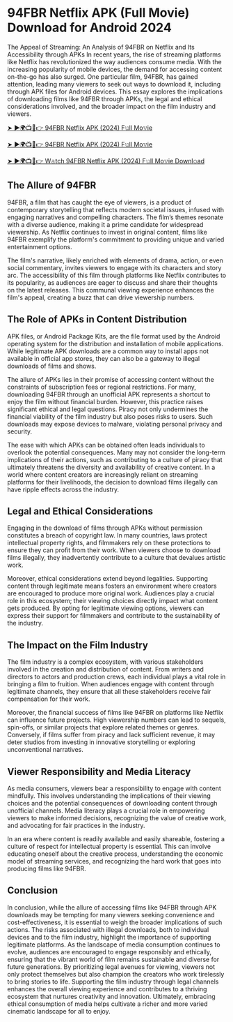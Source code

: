 # 94FBR Netflix APK (Full Movie) Download for Android 2024
The Appeal of Streaming: An Analysis of 94FBR on Netflix and Its Accessibility through APKs
In recent years, the rise of streaming platforms like Netflix has revolutionized the way audiences consume media. With the increasing popularity of mobile devices, the demand for accessing content on-the-go has also surged. One particular film, 94FBR, has gained attention, leading many viewers to seek out ways to download it, including through APK files for Android devices. This essay explores the implications of downloading films like 94FBR through APKs, the legal and ethical considerations involved, and the broader impact on the film industry and viewers.

[➤ ►🌍📺📱👉 94FBR Netflix APK (2024) F𝚞ll Mo𝚟ie](https://94fbr.io/94fbr-netflix/)


[➤ ►🌍📺📱👉 94FBR Netflix APK (2024) F𝚞ll Mo𝚟ie](https://94fbr.io/94fbr-netflix/)

[➤ ►🌍📺📱👉 W𝚊tch 94FBR Netflix APK (2024) F𝚞ll Mo𝚟ie Downl𝚘ad](https://94fbr.io/94fbr-netflix/)

## The Allure of 94FBR
94FBR, a film that has caught the eye of viewers, is a product of contemporary storytelling that reflects modern societal issues, infused with engaging narratives and compelling characters. The film’s themes resonate with a diverse audience, making it a prime candidate for widespread viewership. As Netflix continues to invest in original content, films like 94FBR exemplify the platform's commitment to providing unique and varied entertainment options.

The film's narrative, likely enriched with elements of drama, action, or even social commentary, invites viewers to engage with its characters and story arc. The accessibility of this film through platforms like Netflix contributes to its popularity, as audiences are eager to discuss and share their thoughts on the latest releases. This communal viewing experience enhances the film's appeal, creating a buzz that can drive viewership numbers.

## The Role of APKs in Content Distribution
APK files, or Android Package Kits, are the file format used by the Android operating system for the distribution and installation of mobile applications. While legitimate APK downloads are a common way to install apps not available in official app stores, they can also be a gateway to illegal downloads of films and shows.

The allure of APKs lies in their promise of accessing content without the constraints of subscription fees or regional restrictions. For many, downloading 94FBR through an unofficial APK represents a shortcut to enjoy the film without financial burden. However, this practice raises significant ethical and legal questions. Piracy not only undermines the financial viability of the film industry but also poses risks to users. Such downloads may expose devices to malware, violating personal privacy and security.

The ease with which APKs can be obtained often leads individuals to overlook the potential consequences. Many may not consider the long-term implications of their actions, such as contributing to a culture of piracy that ultimately threatens the diversity and availability of creative content. In a world where content creators are increasingly reliant on streaming platforms for their livelihoods, the decision to download films illegally can have ripple effects across the industry.

## Legal and Ethical Considerations
Engaging in the download of films through APKs without permission constitutes a breach of copyright law. In many countries, laws protect intellectual property rights, and filmmakers rely on these protections to ensure they can profit from their work. When viewers choose to download films illegally, they inadvertently contribute to a culture that devalues artistic work.

Moreover, ethical considerations extend beyond legalities. Supporting content through legitimate means fosters an environment where creators are encouraged to produce more original work. Audiences play a crucial role in this ecosystem; their viewing choices directly impact what content gets produced. By opting for legitimate viewing options, viewers can express their support for filmmakers and contribute to the sustainability of the industry.

## The Impact on the Film Industry
The film industry is a complex ecosystem, with various stakeholders involved in the creation and distribution of content. From writers and directors to actors and production crews, each individual plays a vital role in bringing a film to fruition. When audiences engage with content through legitimate channels, they ensure that all these stakeholders receive fair compensation for their work.

Moreover, the financial success of films like 94FBR on platforms like Netflix can influence future projects. High viewership numbers can lead to sequels, spin-offs, or similar projects that explore related themes or genres. Conversely, if films suffer from piracy and lack sufficient revenue, it may deter studios from investing in innovative storytelling or exploring unconventional narratives.

## Viewer Responsibility and Media Literacy
As media consumers, viewers bear a responsibility to engage with content mindfully. This involves understanding the implications of their viewing choices and the potential consequences of downloading content through unofficial channels. Media literacy plays a crucial role in empowering viewers to make informed decisions, recognizing the value of creative work, and advocating for fair practices in the industry.

In an era where content is readily available and easily shareable, fostering a culture of respect for intellectual property is essential. This can involve educating oneself about the creative process, understanding the economic model of streaming services, and recognizing the hard work that goes into producing films like 94FBR.

## Conclusion
In conclusion, while the allure of accessing films like 94FBR through APK downloads may be tempting for many viewers seeking convenience and cost-effectiveness, it is essential to weigh the broader implications of such actions. The risks associated with illegal downloads, both to individual devices and to the film industry, highlight the importance of supporting legitimate platforms. As the landscape of media consumption continues to evolve, audiences are encouraged to engage responsibly and ethically, ensuring that the vibrant world of film remains sustainable and diverse for future generations. By prioritizing legal avenues for viewing, viewers not only protect themselves but also champion the creators who work tirelessly to bring stories to life. Supporting the film industry through legal channels enhances the overall viewing experience and contributes to a thriving ecosystem that nurtures creativity and innovation. Ultimately, embracing ethical consumption of media helps cultivate a richer and more varied cinematic landscape for all to enjoy.
